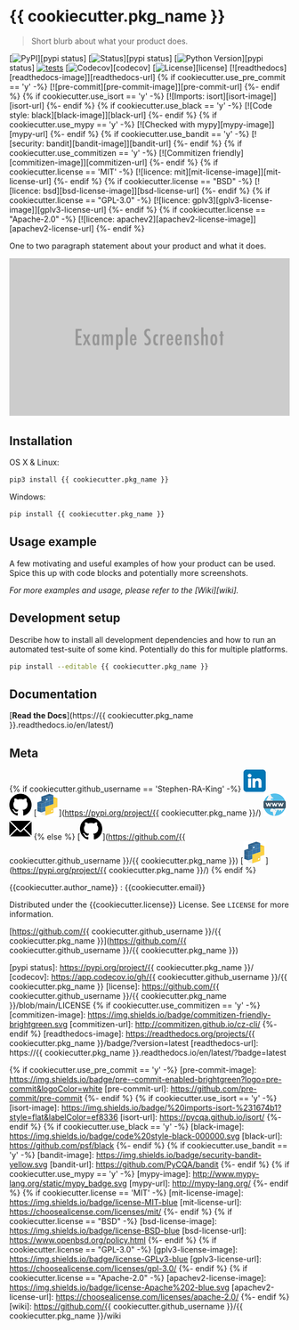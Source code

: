 # {{ cookiecutter.pkg_name }}
> Short blurb about what your product does.


[![PyPI](https://img.shields.io/pypi/v/{{cookiecutter.pkg_name}}.svg)][pypi status]
[![Status](https://img.shields.io/pypi/status/{{cookiecutter.pkg_name}}.svg)][pypi status]
[![Python Version](https://img.shields.io/pypi/pyversions/{{cookiecutter.pkg_name}})][pypi status]
[![tests](https://github.com/{{cookiecutter.github_username}}/{{cookiecutter.pkg_name}}/actions/workflows/tests.yml/badge.svg)](https://github.com/{{cookiecutter.github_username}}/{{cookiecutter.pkg_name}}/actions/workflows/tests.yml)
[![Codecov](https://codecov.io/gh/{{cookiecutter.github_username}}/{{cookiecutter.pkg_name}}/branch/main/graph/badge.svg)][codecov]
[![License](https://img.shields.io/pypi/l/{{cookiecutter.pkg_name}})][license]
[![readthedocs][readthedocs-image]][readthedocs-url]
{% if cookiecutter.use_pre_commit == 'y' -%}
[![pre-commit][pre-commit-image]][pre-commit-url]
{%- endif %}
{% if cookiecutter.use_isort == 'y' -%}
[![Imports: isort][isort-image]][isort-url]
{%- endif %}
{% if cookiecutter.use_black == 'y' -%}
[![Code style: black][black-image]][black-url]
{%- endif %}
{% if cookiecutter.use_mypy == 'y' -%}
[![Checked with mypy][mypy-image]][mypy-url]
{%- endif %}
{% if cookiecutter.use_bandit == 'y' -%}
[![security: bandit][bandit-image]][bandit-url]
{%- endif %}
{% if cookiecutter.use_commitizen == 'y' -%}
[![Commitizen friendly][commitizen-image]][commitizen-url]
{%- endif %}
{% if cookiecutter.license == 'MIT' -%}
[![licence: mit][mit-license-image]][mit-license-url]
{%- endif %}
{% if cookiecutter.license == "BSD" -%}
[![licence: bsd][bsd-license-image]][bsd-license-url]
{%- endif %}
{% if cookiecutter.license == "GPL-3.0" -%}
[![licence: gplv3][gplv3-license-image]][gplv3-license-url]
{%- endif %}
{% if cookiecutter.license == "Apache-2.0" -%}
[![licence: apachev2][apachev2-license-image]][apachev2-license-url]
{%- endif %}


One to two paragraph statement about your product and what it does.

![](assets/header.png)

## Installation

OS X & Linux:

```sh
pip3 install {{ cookiecutter.pkg_name }}
```

Windows:

```sh
pip install {{ cookiecutter.pkg_name }}
```

## Usage example

A few motivating and useful examples of how your product can be used. Spice this up with code blocks and potentially more screenshots.

_For more examples and usage, please refer to the [Wiki][wiki]._

## Development setup

Describe how to install all development dependencies and how to run an automated test-suite of some kind. Potentially do this for multiple platforms.

```sh
pip install --editable {{ cookiecutter.pkg_name }}
```



## Documentation
[**Read the Docs**](https://{{ cookiecutter.pkg_name }}.readthedocs.io/en/latest/)


## Meta
{% if cookiecutter.github_username == 'Stephen-RA-King' -%}
[![](assets/linkedin.png)](https://linkedin.com/in/stephen-k-3a4644210)
[![](assets/github.png)](https://github.com/Stephen-RA-King/Stephen-RA-King)
[![](assets/pypi.png)](https://pypi.org/project/{{ cookiecutter.pkg_name }}/)
[![](assets/www.png)](https://www.Stephen-RA-King)
[![](assets/email.png)](mailto:stephen.ra.king@gmail.com)
{% else %}
[![](assets/github.png)](https://github.com/{{ cookiecutter.github_username }}/{{ cookiecutter.pkg_name }})
[![](assets/pypi.png)](https://pypi.org/project/{{ cookiecutter.pkg_name }}/)
{% endif %}

{{cookiecutter.author_name}} : {{cookiecutter.email}}

Distributed under the {{cookiecutter.license}} License. See `LICENSE` for more information.

[https://github.com/{{ cookiecutter.github_username }}/{{ cookiecutter.pkg_name }}](https://github.com/{{ cookiecutter.github_username }}/{{ cookiecutter.pkg_name }})



<!-- Markdown link & img dfn's -->
[pypi status]: https://pypi.org/project/{{ cookiecutter.pkg_name }}/
[codecov]: https://app.codecov.io/gh/{{ cookiecutter.github_username }}/{{ cookiecutter.pkg_name }}
[license]: https://github.com/{{ cookiecutter.github_username }}/{{ cookiecutter.pkg_name }}/blob/main/LICENSE
{% if cookiecutter.use_commitizen == 'y' -%}
[commitizen-image]: https://img.shields.io/badge/commitizen-friendly-brightgreen.svg
[commitizen-url]: http://commitizen.github.io/cz-cli/
{%- endif %}
[readthedocs-image]: https://readthedocs.org/projects/{{ cookiecutter.pkg_name }}/badge/?version=latest
[readthedocs-url]: https://{{ cookiecutter.pkg_name }}.readthedocs.io/en/latest/?badge=latest

{% if cookiecutter.use_pre_commit == 'y' -%}
[pre-commit-image]: https://img.shields.io/badge/pre--commit-enabled-brightgreen?logo=pre-commit&logoColor=white
[pre-commit-url]: https://github.com/pre-commit/pre-commit
{%- endif %}
{% if cookiecutter.use_isort == 'y' -%}
[isort-image]: https://img.shields.io/badge/%20imports-isort-%231674b1?style=flat&labelColor=ef8336
[isort-url]: https://pycqa.github.io/isort/
{%- endif %}
{% if cookiecutter.use_black == 'y' -%}
[black-image]: https://img.shields.io/badge/code%20style-black-000000.svg
[black-url]: https://github.com/psf/black
{%- endif %}
{% if cookiecutter.use_bandit == 'y' -%}
[bandit-image]: https://img.shields.io/badge/security-bandit-yellow.svg
[bandit-url]: https://github.com/PyCQA/bandit
{%- endif %}
{% if cookiecutter.use_mypy == 'y' -%}
[mypy-image]: http://www.mypy-lang.org/static/mypy_badge.svg
[mypy-url]: http://mypy-lang.org/
{%- endif %}
{% if cookiecutter.license == 'MIT' -%}
[mit-license-image]: https://img.shields.io/badge/license-MIT-blue
[mit-license-url]: https://choosealicense.com/licenses/mit/
{%- endif %}
{% if cookiecutter.license == "BSD" -%}
[bsd-license-image]: https://img.shields.io/badge/license-BSD-blue
[bsd-license-url]: https://www.openbsd.org/policy.html
{%- endif %}
{% if cookiecutter.license == "GPL-3.0" -%}
[gplv3-license-image]: https://img.shields.io/badge/license-GPLv3-blue
[gplv3-license-url]: https://choosealicense.com/licenses/gpl-3.0/
{%- endif %}
{% if cookiecutter.license == "Apache-2.0" -%}
[apachev2-license-image]: https://img.shields.io/badge/license-Apache%202-blue.svg
[apachev2-license-url]: https://choosealicense.com/licenses/apache-2.0/
{%- endif %}
[wiki]: https://github.com/{{ cookiecutter.github_username }}/{{ cookiecutter.pkg_name }}/wiki
